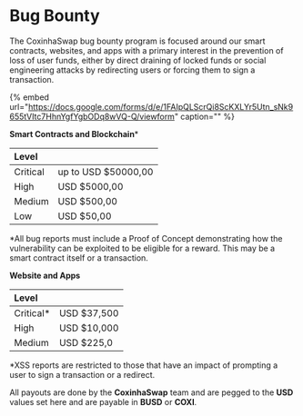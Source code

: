 # Bug Bounty

The CoxinhaSwap bug bounty program is focused around our smart contracts, websites, and apps with a primary interest in the prevention of loss of user funds, either by direct draining of locked funds or social engineering attacks by redirecting users or forcing them to sign a transaction.

{% embed url="https://docs.google.com/forms/d/e/1FAIpQLScrQi8ScKXLYr5Utn_sNk9655tVItc7HhnYgfYgbODq8wVQ-Q/viewform" caption="" %}

**Smart Contracts and Blockchain**\*

| Level |  |
| :--- | :--- |
| Critical | up to USD $50000,00 |
| High | USD $5000,00 |
| Medium | USD $500,00 |
| Low | USD $50,00 |

\*All bug reports must include a Proof of Concept demonstrating how the vulnerability can be exploited to be eligible for a reward. This may be a smart contract itself or a transaction.


**Website and Apps**

| Level |  |
| :--- | :--- |
| Critical\* | USD $37,500 |
| High | USD $10,000 |
| Medium | USD $225,0 |

\*XSS reports are restricted to those that have an impact of prompting a user to sign a transaction or a redirect.

All payouts are done by the **CoxinhaSwap** team and are pegged to the **USD** values set here and are payable in **BUSD** or **COXI**.


